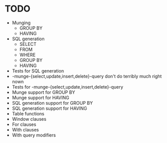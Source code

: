 TODO
====

* Munging
  * GROUP BY
  * HAVING
* SQL generation
  * SELECT
  * FROM
  * WHERE
  * GROUP BY
  * HAVING
* Tests for SQL generation
* -munge-{select,update,insert,delete}-query don't do terribly much right nown
* Tests for -munge-{select,update,insert,delete}-query
* Munge support for GROUP BY
* Munge support for HAVING
* SQL generation support for GROUP BY
* SQL generation support for HAVING
* Table functions
* Window clauses
* For clauses
* With clauses
* With query modifiers
